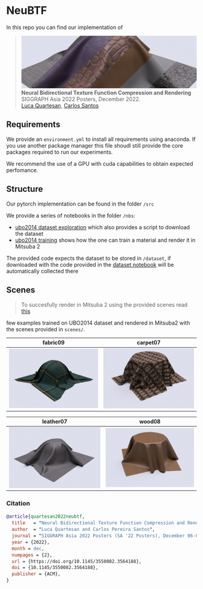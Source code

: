 # NeuBTF

In this repo you can find our implementation of

> ![](media/header.jpg)  
> **Neural Bidirectional Texture Function Compression and Rendering**  
> SIGGRAPH Asia 2022 Posters, December 2022.  
> [Luca Quartesan](luca@traverseresearch.nl), [Carlos Santos](santos.c@buas.nl)

## Requirements
 
We provide an `environment.yml` to install all requirements using anaconda. If you use another package manager this file shoudl still provide the core packages required to run our experiments.

We recommend the use of a GPU with cuda capabilities to obtain expected perfomance.

## Structure

Our pytorch implementation can be found in the folder `/src`

We provide a series of notebooks in the folder `/nbs`:
+ [ubo2014 dataset exploration](/nbs/ubo2014_dataset.ipynb) which also provides a script to download the dataset
+ [ubo2014 training](/nbs/ubo2014_train.ipynb) shows how the one can train a material and render it in Mitsuba 2

The provided code expects the dataset to be stored in `/dataset`, if downloaded with the code provided in the [dataset notebook](/nbs/ubo2014_dataset.ipynb) will be automatically collected there

## Scenes
> To succesfully render in Mitsuba 2 using the provided scenes read [this](scenes/README.md)

few examples trained on UBO2014 dataset and rendered in Mitsuba2 with the scenes provided in `scenes/`.

fabric09             |  carpet07
:-------------------------:|:-------------------------:
![](media/fabric09.png)  |  ![](media/carpet07.png)

leather07             |  wood08
:-------------------------:|:-------------------------:
![](media/leather07.png)  |  ![](media/wood08.png)


### Citation
```bibtex
@article{quartesan2022neubtf,
  title   = "Neural Bidirectional Texture Function Compression and Rendering",
  author  = "Luca Quartesan and Carlos Pereira Santos",
  journal = "SIGGRAPH Asia 2022 Posters (SA '22 Posters), December 06-09, 2022",
  year = {2022},
  month = dec,
  numpages = {2},
  url = {https://doi.org/10.1145/3550082.3564188},
  doi = {10.1145/3550082.3564188},
  publisher = {ACM},
}

```